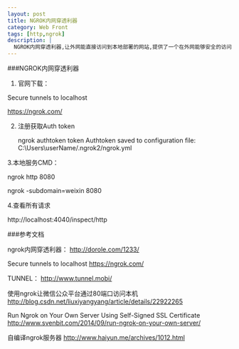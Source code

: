 ```yaml
---
layout: post
title: NGROK内网穿透利器
category: Web Front
tags: [http,ngrok]
description: |
  NGROK内网穿透利器,让外网能直接访问到本地部署的网站,提供了一个在外网能够安全的访问内网Web主机，还能捕获所有请求的http内容，方便调试，甚至还支持tcp层端口映射，不局限于某一特定的服务。支持Mac OS X，Linux，Windows平台。
---
```


###NGROK内网穿透利器

1. 官网下载：

Secure tunnels to localhost

https://ngrok.com/

2. 注册获取Auth token

    ngrok authtoken  token
    Authtoken saved to configuration file: C:\Users\userName/.ngrok2/ngrok.yml

3.本地服务CMD：

ngrok http 8080

ngrok -subdomain=weixin 8080

4.查看所有请求

http://localhost:4040/inspect/http


###参考文档

ngrok内网穿透利器：
http://dorole.com/1233/

Secure tunnels to localhost
https://ngrok.com/

TUNNEL：
http://www.tunnel.mobi/

使用ngrok让微信公众平台通过80端口访问本机
http://blog.csdn.net/liuxiyangyang/article/details/22922265


Run Ngrok on Your Own Server Using Self-Signed SSL Certificate
http://www.svenbit.com/2014/09/run-ngrok-on-your-own-server/

自编译ngrok服务器
http://www.haiyun.me/archives/1012.html


